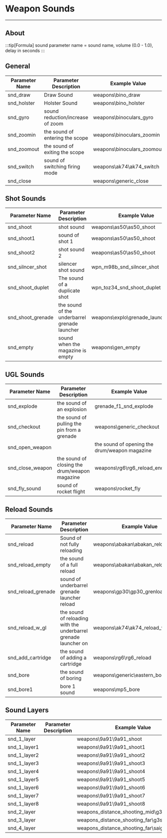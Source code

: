 # Weapon Sounds

___

## About

:::tip[Formula]
sound parameter name = sound name, volume (0.0 - 1.0), delay in seconds
:::

## General

| Parameter Name | Parameter Description | Example Value | Possible Parameters |
|---|---|---|---|
| snd_draw | Draw Sound | weapons\bino_draw |  |
| snd_holster | Holster Sound | weapons\bino_holster |  |
| snd_gyro | sound reduction/increase of zoom | weapons\binoculars_gyro |  |
| snd_zoomin | the sound of entering the scope | weapons\binoculars_zoomin |  |
| snd_zoomout | the sound of exiting the scope | weapons\binoculars_zoomout |  |
| snd_switch | sound of switching firing mode | weapons\ak74\ak74_switch |  |
| snd_close |  | weapons\generic_close |  |

## Shot Sounds

| Parameter Name | Parameter Description | Example Value | Possible Parameters |
|---|---|---|---|
| snd_shoot | shot sound | weapons\as50\as50_shoot |  |
| snd_shoot1 | sound of shot 1 | weapons\as50\as50_shoot |  |
| snd_shoot2 | shot sound 2 | weapons\as50\as50_shoot |  |
| snd_silncer_shot | silencer shot sound | wpn_m98b_snd_silncer_shot |  |
| snd_shoot_duplet | The sound of a duplicate shot | wpn_toz34_snd_shoot_duplet |  |
| snd_shoot_grenade | the sound of the underbarrel grenade launcher | weapons\explo\grenade_launch_explo |  |
| snd_empty | sound when the magazine is empty | weapons\gen_empty |  |

## UGL Sounds

| Parameter Name | Parameter Description | Example Value | Possible Parameters |
|---|---|---|---|
| snd_explode | the sound of an explosion | grenade_f1_snd_explode |  |
| snd_checkout | the sound of pulling the pin from a grenade | weapons\generic_checkout |  |
| snd_open_weapon | | the sound of opening the drum/weapon magazine | weapons\rg6\rg6_reload_start |
| snd_close_weapon | the sound of closing the drum/weapon magazine | weapons\rg6\rg6_reload_end |  |
| snd_fly_sound | sound of rocket flight | weapons\rocket_fly |  |

## Reload Sounds

| Parameter Name | Parameter Description | Example Value | Possible Parameters |
|---|---|---|---|
| snd_reload | Sound of not fully reloading | weapons\abakan\abakan_reload |  |
| snd_reload_empty | the sound of a full reload | weapons\abakan\abakan_reload_empty |  |
| snd_reload_grenade | sound of underbarrel grenade launcher reload | weapons\gp30\gp30_grenload |  |
| snd_reload_w_gl | the sound of reloading with the underbarrel grenade launcher on | weapons\ak74\ak74_reload_w_gl |  |
| snd_add_cartridge | the sound of adding a cartridge | weapons\rg6\rg6_reload |  |
| snd_bore | the sound of boring | weapons\generic\eastern_bore |  |
| snd_bore1 | bore 1 sound | weapons\mp5_bore |  |

## Sound Layers

| Parameter Name | Parameter Description | Example Value | Possible Parameters |
|---|---|---|---|
| snd_1_layer |  | weapons\9a91\9a91_shoot |  |
| snd_1_layer1 |  | weapons\9a91\9a91_shoot1 |  |
| snd_1_layer2 |  | weapons\9a91\9a91_shoot2 |  |
| snd_1_layer3 |  | weapons\9a91\9a91_shoot3 |  |
| snd_1_layer4 |  | weapons\9a91\9a91_shoot4 |  |
| snd_1_layer5 |  | weapons\9a91\9a91_shoot5 |  |
| snd_1_layer6 |  | weapons\9a91\9a91_shoot6 |  |
| snd_1_layer7 |  | weapons\9a91\9a91_shoot7 |  |
| snd_1_layer8 |  | weapons\9a91\9a91_shoot8 |  |
| snd_2_layer |  | weapons\_distance_shooting_mid\g3sg1_distant |  |
| snd_3_layer |  | weapons\_distance_shooting_far\g3sg1_distant |  |
| snd_4_layer |  | weapons\_distance_shooting_far\saiga_distant |  |
